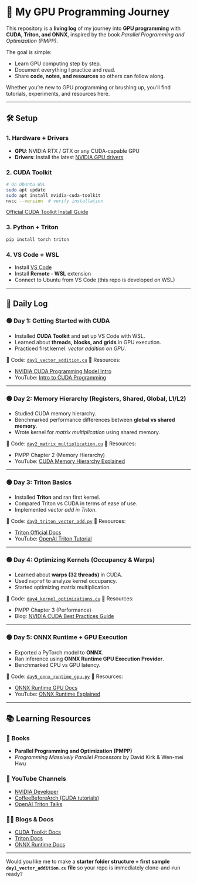 
# 🚀 My GPU Programming Journey

This repository is a **living log** of my journey into **GPU programming** with **CUDA, Triton, and ONNX**, inspired by the book *Parallel Programming and Optimization (PMPP)*.

The goal is simple:

* Learn GPU computing step by step.
* Document everything I practice and read.
* Share **code, notes, and resources** so others can follow along.

Whether you’re new to GPU programming or brushing up, you’ll find tutorials, experiments, and resources here.

---

## 🛠️ Setup

### 1. Hardware + Drivers

* **GPU**: NVIDIA RTX / GTX or any CUDA-capable GPU
* **Drivers**: Install the latest [NVIDIA GPU drivers](https://www.nvidia.com/Download/index.aspx)

### 2. CUDA Toolkit

```bash
# On Ubuntu WSL
sudo apt update
sudo apt install nvidia-cuda-toolkit
nvcc --version  # verify installation
```

[Official CUDA Toolkit Install Guide](https://developer.nvidia.com/cuda-downloads)

### 3. Python + Triton

```bash
pip install torch triton
```

### 4. VS Code + WSL

* Install [VS Code](https://code.visualstudio.com/)
* Install **Remote - WSL** extension
* Connect to Ubuntu from VS Code (this repo is developed on WSL)

---

## 📖 Daily Log

### 🟢 Day 1: Getting Started with CUDA

* Installed **CUDA Toolkit** and set up VS Code with WSL.
* Learned about **threads, blocks, and grids** in GPU execution.
* Practiced first kernel: *vector addition on GPU*.

📂 Code: [`day1_vector_addition.cu`](day1_vector_addition.cu)
🔗 Resources:

* [NVIDIA CUDA Programming Model Intro](https://developer.nvidia.com/cuda-zone)
* YouTube: [Intro to CUDA Programming](https://youtu.be/3U9M1L8uI4w)

---

### 🟢 Day 2: Memory Hierarchy (Registers, Shared, Global, L1/L2)

* Studied CUDA memory hierarchy.
* Benchmarked performance differences between **global vs shared memory**.
* Wrote kernel for *matrix multiplication* using shared memory.

📂 Code: [`day2_matrix_multiplication.cu`](day2_matrix_multiplication.cu)
🔗 Resources:

* PMPP Chapter 2 (Memory Hierarchy)
* YouTube: [CUDA Memory Hierarchy Explained](https://youtu.be/eR-VQG5QFJg)

---

### 🟢 Day 3: Triton Basics

* Installed **Triton** and ran first kernel.
* Compared Triton vs CUDA in terms of ease of use.
* Implemented *vector add in Triton*.

📂 Code: [`day3_triton_vector_add.py`](day3_triton_vector_add.py)
🔗 Resources:

* [Triton Official Docs](https://triton-lang.org/)
* YouTube: [OpenAI Triton Tutorial](https://youtu.be/9mZpX9yH7cI)

---

### 🟢 Day 4: Optimizing Kernels (Occupancy & Warps)

* Learned about **warps (32 threads)** in CUDA.
* Used `nvprof` to analyze kernel occupancy.
* Started optimizing matrix multiplication.

📂 Code: [`day4_kernel_optimizations.cu`](day4_kernel_optimizations.cu)
🔗 Resources:

* PMPP Chapter 3 (Performance)
* Blog: [NVIDIA CUDA Best Practices Guide](https://docs.nvidia.com/cuda/cuda-c-best-practices-guide/index.html)

---

### 🟢 Day 5: ONNX Runtime + GPU Execution

* Exported a PyTorch model to **ONNX**.
* Ran inference using **ONNX Runtime GPU Execution Provider**.
* Benchmarked CPU vs GPU latency.

📂 Code: [`day5_onnx_runtime_gpu.py`](day5_onnx_runtime_gpu.py)
🔗 Resources:

* [ONNX Runtime GPU Docs](https://onnxruntime.ai/)
* YouTube: [ONNX Runtime Explained](https://youtu.be/Ef09PZ9d2C0)

---

## 📚 Learning Resources

### 📖 Books

* **Parallel Programming and Optimization (PMPP)**
* *Programming Massively Parallel Processors* by David Kirk & Wen-mei Hwu

### 🎥 YouTube Channels

* [NVIDIA Developer](https://www.youtube.com/user/NVIDIADeveloper)
* [CoffeeBeforeArch (CUDA tutorials)](https://www.youtube.com/c/CoffeeBeforeArch)
* [OpenAI Triton Talks](https://www.youtube.com/@OpenAITriton)

### 🧑‍💻 Blogs & Docs

* [CUDA Toolkit Docs](https://docs.nvidia.com/cuda/)
* [Triton Docs](https://triton-lang.org/)
* [ONNX Runtime Docs](https://onnxruntime.ai/)

---

Would you like me to make a **starter folder structure + first sample `day1_vector_addition.cu` file** so your repo is immediately clone-and-run ready?
